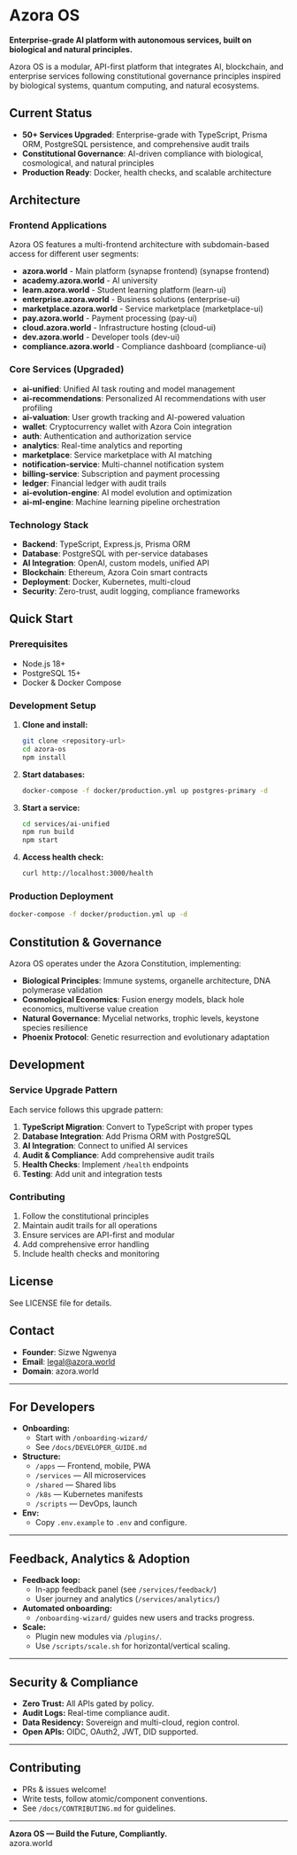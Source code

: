 # Azora OS

**Enterprise-grade AI platform with autonomous services, built on biological and natural principles.**

Azora OS is a modular, API-first platform that integrates AI, blockchain, and enterprise services following constitutional governance principles inspired by biological systems, quantum computing, and natural ecosystems.

## Current Status

- **50+ Services Upgraded**: Enterprise-grade with TypeScript, Prisma ORM, PostgreSQL persistence, and comprehensive audit trails
- **Constitutional Governance**: AI-driven compliance with biological, cosmological, and natural principles
- **Production Ready**: Docker, health checks, and scalable architecture

## Architecture

### Frontend Applications
Azora OS features a multi-frontend architecture with subdomain-based access for different user segments:

- **azora.world** - Main platform (synapse frontend) (synapse frontend)
- **academy.azora.world** - AI university
- **learn.azora.world** - Student learning platform (learn-ui)
- **enterprise.azora.world** - Business solutions (enterprise-ui)
- **marketplace.azora.world** - Service marketplace (marketplace-ui)
- **pay.azora.world** - Payment processing (pay-ui)
- **cloud.azora.world** - Infrastructure hosting (cloud-ui)
- **dev.azora.world** - Developer tools (dev-ui)
- **compliance.azora.world** - Compliance dashboard (compliance-ui)

### Core Services (Upgraded)
- **ai-unified**: Unified AI task routing and model management
- **ai-recommendations**: Personalized AI recommendations with user profiling
- **ai-valuation**: User growth tracking and AI-powered valuation
- **wallet**: Cryptocurrency wallet with Azora Coin integration
- **auth**: Authentication and authorization service
- **analytics**: Real-time analytics and reporting
- **marketplace**: Service marketplace with AI matching
- **notification-service**: Multi-channel notification system 
- **billing-service**: Subscription and payment processing
- **ledger**: Financial ledger with audit trails
- **ai-evolution-engine**: AI model evolution and optimization
- **ai-ml-engine**: Machine learning pipeline orchestration

### Technology Stack
- **Backend**: TypeScript, Express.js, Prisma ORM
- **Database**: PostgreSQL with per-service databases
- **AI Integration**: OpenAI, custom models, unified API
- **Blockchain**: Ethereum, Azora Coin smart contracts
- **Deployment**: Docker, Kubernetes, multi-cloud
- **Security**: Zero-trust, audit logging, compliance frameworks

## Quick Start

### Prerequisites
- Node.js 18+
- PostgreSQL 15+
- Docker & Docker Compose

### Development Setup

1. **Clone and install:**
   ```bash
   git clone <repository-url>
   cd azora-os
   npm install
   ```

2. **Start databases:**
   ```bash
   docker-compose -f docker/production.yml up postgres-primary -d
   ```

3. **Start a service:**
   ```bash
   cd services/ai-unified
   npm run build
   npm start
   ```

4. **Access health check:**
   ```bash
   curl http://localhost:3000/health
   ```

### Production Deployment

```bash
docker-compose -f docker/production.yml up -d
```

## Constitution & Governance

Azora OS operates under the Azora Constitution, implementing:

- **Biological Principles**: Immune systems, organelle architecture, DNA polymerase validation
- **Cosmological Economics**: Fusion energy models, black hole economics, multiverse value creation
- **Natural Governance**: Mycelial networks, trophic levels, keystone species resilience
- **Phoenix Protocol**: Genetic resurrection and evolutionary adaptation

## Development

### Service Upgrade Pattern

Each service follows this upgrade pattern:

1. **TypeScript Migration**: Convert to TypeScript with proper types
2. **Database Integration**: Add Prisma ORM with PostgreSQL
3. **AI Integration**: Connect to unified AI services
4. **Audit & Compliance**: Add comprehensive audit trails
5. **Health Checks**: Implement `/health` endpoints
6. **Testing**: Add unit and integration tests

### Contributing

1. Follow the constitutional principles
2. Maintain audit trails for all operations
3. Ensure services are API-first and modular
4. Add comprehensive error handling
5. Include health checks and monitoring

## License

See LICENSE file for details.

## Contact

- **Founder**: Sizwe Ngwenya
- **Email**: legal@azora.world
- **Domain**: azora.world

---

## For Developers

- **Onboarding:**  
  - Start with `/onboarding-wizard/`
  - See `/docs/DEVELOPER_GUIDE.md`
- **Structure:**  
  - `/apps` — Frontend, mobile, PWA
  - `/services` — All microservices
  - `/shared` — Shared libs
  - `/k8s` — Kubernetes manifests
  - `/scripts` — DevOps, launch
- **Env:**  
  - Copy `.env.example` to `.env` and configure.

---

## Feedback, Analytics & Adoption

- **Feedback loop:**  
  - In-app feedback panel (see `/services/feedback/`)
  - User journey and analytics (`/services/analytics/`)
- **Automated onboarding:**  
  - `/onboarding-wizard/` guides new users and tracks progress.
- **Scale:**  
  - Plugin new modules via `/plugins/`.
  - Use `/scripts/scale.sh` for horizontal/vertical scaling.

---

## Security & Compliance

- **Zero Trust:** All APIs gated by policy.
- **Audit Logs:** Real-time compliance audit.
- **Data Residency:** Sovereign and multi-cloud, region control.
- **Open APIs:** OIDC, OAuth2, JWT, DID supported.

---

## Contributing

- PRs & issues welcome!
- Write tests, follow atomic/component conventions.
- See `/docs/CONTRIBUTING.md` for guidelines.

---

**Azora OS — Build the Future, Compliantly.**  
azora.world